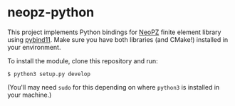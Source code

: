 # neopz-python
This project implements Python bindings for [NeoPZ]([https://github.com/labmec/neopz](https://github.com/labmec/neopz)) finite element library using [pybind11]([[https://github.com/pybind/pybind11](https://github.com/pybind/pybind11)).
Make sure you have both libraries (and CMake!) installed in your environment.

To install the module, clone this repository and run:
```
$ python3 setup.py develop
```
(You'll may need `sudo` for this depending on where `python3` is installed in your machine.)
